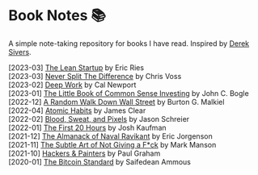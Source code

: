 # Book Notes :books:
A simple note-taking repository for books I have read. Inspired by [Derek Sivers](https://sive.rs/book).  

[2023-03] [The Lean Startup](/books/the_lean_startup.md) by Eric Ries  
[2023-03] [Never Split The Difference](/books/never_split_the_difference.md) by Chris Voss  
[2023-02] [Deep Work](/books/deep_work.md) by Cal Newport  
[2023-01] [The Little Book of Common Sense Investing](/books/the_little_book_of_common_sense_investing.md) by John C. Bogle  
[2022-12] [A Random Walk Down Wall Street](/books/a_random_walk_down_wall_street.md) by Burton G. Malkiel  
[2022-04] [Atomic Habits](/books/atomic_habits.md) by James Clear  
[2022-02] [Blood, Sweat, and Pixels](/books/blood_sweat_pixels.md) by Jason Schreier  
[2022-01] [The First 20 Hours](/books/the_first_20_hours.md) by Josh Kaufman  
[2021-12] [The Almanack of Naval Ravikant](/books/the_almanack_of_naval_ravikant.md) by Eric Jorgenson  
[2021-11] [The Subtle Art of Not Giving a F*ck](/books/the_subtle_art_not_giving_fuck.md) by Mark Manson  
[2021-10] [Hackers & Painters](/books/hackers_and_painters.md) by Paul Graham  
[2020-01] [The Bitcoin Standard](/books/the_bitcoin_standard.md) by Saifedean Ammous  
